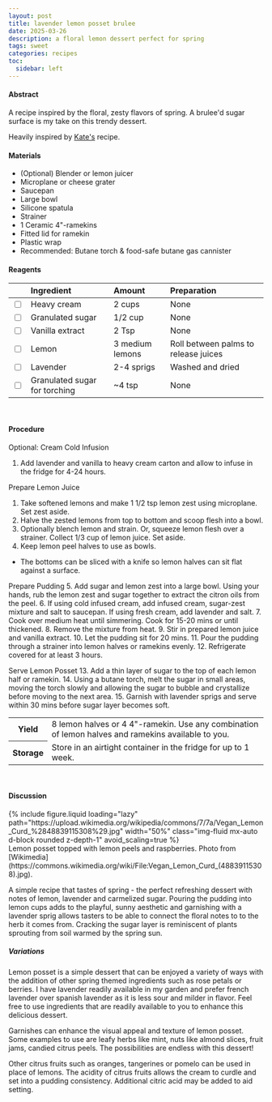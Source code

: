 ```yaml
---
layout: post
title: lavender lemon posset brulee
date: 2025-03-26
description: a floral lemon dessert perfect for spring
tags: sweet
categories: recipes
toc: 
  sidebar: left
---
```


#### Abstract

A recipe inspired by the floral, zesty flavors of spring. A brulee'd sugar surface is my take on this trendy dessert.

Heavily inspired by [Kate's](https://cookieandkate.com/lemon-posset-recipe/) recipe.

#### Materials

- (Optional) Blender or lemon juicer
- Microplane or cheese grater
- Saucepan
- Large bowl
- Silicone spatula
- Strainer
- 1 Ceramic 4"-ramekins
- Fitted lid for ramekin 
- Plastic wrap
- Recommended: Butane torch & food-safe butane gas cannister

#### Reagents

||Ingredient|Amount|Preparation|
|:---|:---|:---|:---|
|<input type="checkbox">|Heavy cream|2 cups|None|
|<input type="checkbox">|Granulated sugar|1/2 cup|None|
|<input type="checkbox">|Vanilla extract|2 Tsp|None|
|<input type="checkbox">|Lemon|3 medium lemons|Roll between palms to release juices|
|<input type="checkbox">|Lavender|2-4 sprigs|Washed and dried|
|<input type="checkbox">|Granulated sugar for torching|~4 tsp|None|


<br>

#### Procedure

Optional: Cream Cold Infusion
1. Add lavender and vanilla to heavy cream carton and allow to infuse in the fridge for 4-24 hours.

Prepare Lemon Juice
1. Take softened lemons and make 1 1/2 tsp lemon zest using microplane. Set zest aside.
2. Halve the zested lemons from top to bottom and scoop flesh into a bowl.
3. Optionally blench lemon and strain. Or, squeeze lemon flesh over a strainer. Collect 1/3 cup of lemon juice. Set aside.
4. Keep lemon peel halves to use as bowls. 
- The bottoms can be sliced with a knife so lemon halves can sit flat against a surface.

Prepare Pudding
5. Add sugar and lemon zest into a large bowl. Using your hands, rub the lemon zest and sugar together to extract the citron oils from the peel.
6. If using cold infused cream, add infused cream, sugar-zest mixture and salt to saucepan. If using fresh cream, add lavender and salt.
7. Cook over medium heat until simmering. Cook for 15-20 mins or until thickened.
8. Remove the mixture from heat.
9. Stir in prepared lemon juice and vanilla extract.
10.  Let the pudding sit for 20 mins.
11.  Pour the pudding through a strainer into lemon halves or ramekins evenly.
12.  Refrigerate covered for at least 3 hours.

Serve Lemon Posset
13. Add a thin layer of sugar to the top of each lemon half or ramekin.
14. Using a butane torch, melt the sugar in small areas, moving the torch slowly and allowing the sugar to bubble and crystallize before moving to the next area.
15. Garnish with lavender sprigs and serve within 30 mins before sugar layer becomes soft.
   
<table>
  <tr>
    <th>Yield</th>
    <td>8 lemon halves or 4 4"-ramekin. Use any combination of lemon halves and ramekins available to you.</td>
  </tr>
  <tr>
    <th>Storage</th>
    <td>Store in an airtight container in the fridge for up to 1 week.</td>
  </tr>
</table><br>


#### Discussion

<div class="row mt-3">
    <div class="col-sm mt-3 mt-md-0">
        {% include figure.liquid 
        loading="lazy" 
        path="https://upload.wikimedia.org/wikipedia/commons/7/7a/Vegan_Lemon_Curd_%2848839115308%29.jpg" 
        width="50%" 
        class="img-fluid mx-auto d-block rounded z-depth-1" 
        avoid_scaling=true %}
    </div>
</div>
<div class="caption">
    Lemon posset topped with lemon peels and raspberries. Photo from [Wikimedia](https://commons.wikimedia.org/wiki/File:Vegan_Lemon_Curd_(48839115308).jpg).
</div>

A simple recipe that tastes of spring - the perfect refreshing dessert with notes of lemon, lavender and carmelized sugar. Pouring the pudding into lemon cups adds to the playful, sunny aesthetic and garnishing with a lavender sprig allows tasters to be able to connect the floral notes to to the herb it comes from. Cracking the sugar layer is reminiscent of plants sprouting from soil warmed by the spring sun.

##### Variations

Lemon posset is a simple dessert that can be enjoyed a variety of ways with the addition of other spring themed ingredients such as rose petals or berries. I have lavender readily available in my garden and prefer french lavender over spanish lavender as it is less sour and milder in flavor. Feel free to use ingredients that are readily available to you to enhance this delicious dessert.

Garnishes can enhance the visual appeal and texture of lemon posset. Some examples to use are leafy herbs like mint, nuts like almond slices, fruit jams, candied citrus peels. The possibilities are endless with this dessert!

Other citrus fruits such as oranges, tangerines or pomelo can be used in place of lemons. The acidity of citrus fruits allows the cream to curdle and set into a pudding consistency. Additional citric acid may be added to aid setting.